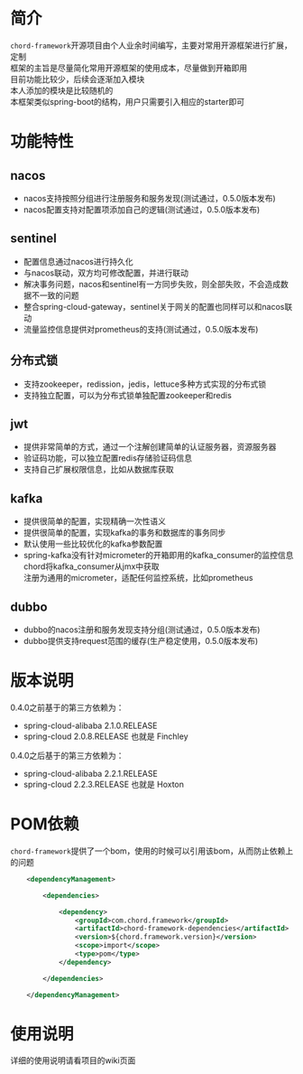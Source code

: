 # 简介
  `chord-framework`开源项目由个人业余时间编写，主要对常用开源框架进行扩展，定制   
  框架的主旨是尽量简化常用开源框架的使用成本，尽量做到开箱即用   
  目前功能比较少，后续会逐渐加入模块   
  本人添加的模块是比较随机的   
  本框架类似spring-boot的结构，用户只需要引入相应的starter即可

# 功能特性
## nacos
- nacos支持按照分组进行注册服务和服务发现(测试通过，0.5.0版本发布)
- nacos配置支持对配置项添加自己的逻辑(测试通过，0.5.0版本发布)
## sentinel
- 配置信息通过nacos进行持久化
- 与nacos联动，双方均可修改配置，并进行联动
- 解决事务问题，nacos和sentinel有一方同步失败，则全部失败，不会造成数据不一致的问题
- 整合spring-cloud-gateway，sentinel关于网关的配置也同样可以和nacos联动
- 流量监控信息提供对prometheus的支持(测试通过，0.5.0版本发布)
## 分布式锁
- 支持zookeeper，redission，jedis，lettuce多种方式实现的分布式锁
- 支持独立配置，可以为分布式锁单独配置zookeeper和redis
## jwt
- 提供非常简单的方式，通过一个注解创建简单的认证服务器，资源服务器
- 验证码功能，可以独立配置redis存储验证码信息
- 支持自己扩展权限信息，比如从数据库获取
## kafka
- 提供很简单的配置，实现精确一次性语义
- 提供很简单的配置，实现kafka的事务和数据库的事务同步
- 默认使用一些比较优化的kafka参数配置
- spring-kafka没有针对micrometer的开箱即用的kafka_consumer的监控信息   
  chord将kafka_consumer从jmx中获取   
  注册为通用的micrometer，适配任何监控系统，比如prometheus
## dubbo
- dubbo的nacos注册和服务发现支持分组(测试通过，0.5.0版本发布)
- dubbo提供支持request范围的缓存(生产稳定使用，0.5.0版本发布)

# 版本说明
0.4.0之前基于的第三方依赖为：</br> 
- spring-cloud-alibaba 2.1.0.RELEASE
- spring-cloud 2.0.8.RELEASE 也就是 Finchley

0.4.0之后基于的第三方依赖为：</br>
- spring-cloud-alibaba 2.2.1.RELEASE
- spring-cloud 2.2.3.RELEASE 也就是 Hoxton
    
# POM依赖
`chord-framework`提供了一个bom，使用的时候可以引用该bom，从而防止依赖上的问题
``` xml
    <dependencyManagement>

        <dependencies>

            <dependency>
                <groupId>com.chord.framework</groupId>
                <artifactId>chord-framework-dependencies</artifactId>
                <version>${chord.framework.version}</version>
                <scope>import</scope>
                <type>pom</type>
            </dependency>

        </dependencies>

    </dependencyManagement>
```

# 使用说明
详细的使用说明请看项目的wiki页面
